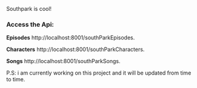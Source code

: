 Southpark is cool!

### Access the Api:

**Episodes**
http://localhost:8001/southParkEpisodes.

**Characters**
http://localhost:8001/southParkCharacters.

**Songs**
http://localhost:8001/southParkSongs.



P.S:
i am currently working on this project and it will be updated from time to time.